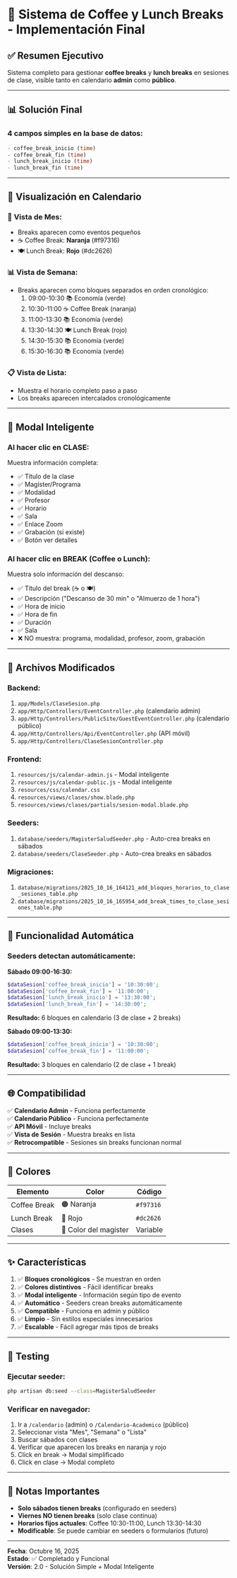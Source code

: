 # 🎉 Sistema de Coffee y Lunch Breaks - Implementación Final

## ✅ Resumen Ejecutivo

Sistema completo para gestionar **coffee breaks** y **lunch breaks** en sesiones de clase, visible tanto en calendario **admin** como **público**.

---

## 📊 Solución Final

### **4 campos simples en la base de datos:**
```sql
- coffee_break_inicio (time)
- coffee_break_fin (time)
- lunch_break_inicio (time)
- lunch_break_fin (time)
```

---

## 🎨 Visualización en Calendario

### 📅 **Vista de Mes:**
- Breaks aparecen como eventos pequeños
- ☕ Coffee Break: **Naranja** (#f97316)
- 🍽️ Lunch Break: **Rojo** (#dc2626)

### 📊 **Vista de Semana:**
- Breaks aparecen como bloques separados en orden cronológico:
  1. 09:00-10:30 📚 Economía (verde)
  2. 10:30-11:00 ☕ Coffee Break (naranja)
  3. 11:00-13:30 📚 Economía (verde)
  4. 13:30-14:30 🍽️ Lunch Break (rojo)
  5. 14:30-15:30 📚 Economía (verde)
  6. 15:30-16:30 📚 Economía (verde)

### 📋 **Vista de Lista:**
- Muestra el horario completo paso a paso
- Los breaks aparecen intercalados cronológicamente

---

## 💬 Modal Inteligente

### **Al hacer clic en CLASE:**
Muestra información completa:
- ✅ Título de la clase
- ✅ Magíster/Programa
- ✅ Modalidad
- ✅ Profesor
- ✅ Horario
- ✅ Sala
- ✅ Enlace Zoom
- ✅ Grabación (si existe)
- ✅ Botón ver detalles

### **Al hacer clic en BREAK (Coffee o Lunch):**
Muestra solo información del descanso:
- ✅ Título del break (☕ o 🍽️)
- ✅ Descripción ("Descanso de 30 min" o "Almuerzo de 1 hora")
- ✅ Hora de inicio
- ✅ Hora de fin
- ✅ Duración
- ✅ Sala
- ❌ NO muestra: programa, modalidad, profesor, zoom, grabación

---

## 🔧 Archivos Modificados

### **Backend:**
1. `app/Models/ClaseSesion.php`
2. `app/Http/Controllers/EventController.php` (calendario admin)
3. `app/Http/Controllers/PublicSite/GuestEventController.php` (calendario público)
4. `app/Http/Controllers/Api/EventController.php` (API móvil)
5. `app/Http/Controllers/ClaseSesionController.php`

### **Frontend:**
1. `resources/js/calendar-admin.js` - Modal inteligente
2. `resources/js/calendar-public.js` - Modal inteligente
3. `resources/css/calendar.css`
4. `resources/views/clases/show.blade.php`
5. `resources/views/clases/partials/sesion-modal.blade.php`

### **Seeders:**
1. `database/seeders/MagisterSaludSeeder.php` - Auto-crea breaks en sábados
2. `database/seeders/ClaseSeeder.php` - Auto-crea breaks en sábados

### **Migraciones:**
1. `database/migrations/2025_10_16_164121_add_bloques_horarios_to_clase_sesiones_table.php`
2. `database/migrations/2025_10_16_165954_add_break_times_to_clase_sesiones_table.php`

---

## 🎯 Funcionalidad Automática

### **Seeders detectan automáticamente:**

**Sábado 09:00-16:30:**
```php
$dataSesion['coffee_break_inicio'] = '10:30:00';
$dataSesion['coffee_break_fin'] = '11:00:00';
$dataSesion['lunch_break_inicio'] = '13:30:00';
$dataSesion['lunch_break_fin'] = '14:30:00';
```
**Resultado:** 6 bloques en calendario (3 de clase + 2 breaks)

**Sábado 09:00-13:30:**
```php
$dataSesion['coffee_break_inicio'] = '10:30:00';
$dataSesion['coffee_break_fin'] = '11:00:00';
```
**Resultado:** 3 bloques en calendario (2 de clase + 1 break)

---

## 🌐 Compatibilidad

✅ **Calendario Admin** - Funciona perfectamente  
✅ **Calendario Público** - Funciona perfectamente  
✅ **API Móvil** - Incluye breaks  
✅ **Vista de Sesión** - Muestra breaks en lista  
✅ **Retrocompatible** - Sesiones sin breaks funcionan normal  

---

## 🎨 Colores

| Elemento | Color | Código |
|----------|-------|--------|
| Coffee Break | 🟠 Naranja | `#f97316` |
| Lunch Break | 🔴 Rojo | `#dc2626` |
| Clases | 🎨 Color del magíster | Variable |

---

## ✨ Características

1. ✅ **Bloques cronológicos** - Se muestran en orden
2. ✅ **Colores distintivos** - Fácil identificar breaks
3. ✅ **Modal inteligente** - Información según tipo de evento
4. ✅ **Automático** - Seeders crean breaks automáticamente
5. ✅ **Compatible** - Funciona en admin y público
6. ✅ **Limpio** - Sin estilos especiales innecesarios
7. ✅ **Escalable** - Fácil agregar más tipos de breaks

---

## 🚀 Testing

### **Ejecutar seeder:**
```bash
php artisan db:seed --class=MagisterSaludSeeder
```

### **Verificar en navegador:**
1. Ir a `/calendario` (admin) o `/Calendario-Academico` (público)
2. Seleccionar vista "Mes", "Semana" o "Lista"
3. Buscar sábados con clases
4. Verificar que aparecen los breaks en naranja y rojo
5. Click en break → Modal simplificado
6. Click en clase → Modal completo

---

## 📝 Notas Importantes

- **Solo sábados tienen breaks** (configurado en seeders)
- **Viernes NO tienen breaks** (solo clase continua)
- **Horarios fijos actuales**: Coffee 10:30-11:00, Lunch 13:30-14:30
- **Modificable**: Se puede cambiar en seeders o formularios (futuro)

---

**Fecha**: Octubre 16, 2025  
**Estado**: ✅ Completado y Funcional  
**Versión**: 2.0 - Solución Simple + Modal Inteligente

